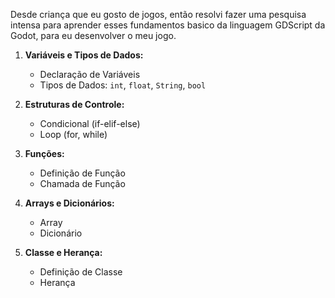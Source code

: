 Desde criança que eu gosto de jogos, então resolvi fazer uma pesquisa intensa para aprender esses fundamentos basico da linguagem GDScript da Godot, para eu desenvolver o meu jogo.

1. **Variáveis e Tipos de Dados:**
   - Declaração de Variáveis
   - Tipos de Dados: `int`, `float`, `String`, `bool`

2. **Estruturas de Controle:**
   - Condicional (if-elif-else)
   - Loop (for, while)

3. **Funções:**
   - Definição de Função
   - Chamada de Função

4. **Arrays e Dicionários:**
   - Array
   - Dicionário

5. **Classe e Herança:**
   - Definição de Classe
   - Herança
